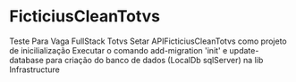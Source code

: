 # FicticiusCleanTotvs
Teste Para Vaga FullStack Totvs
Setar APIFicticiusCleanTotvs como projeto de inicilialização
Executar o comando add-migration 'init' e update-database para criação do banco de dados (LocalDb sqlServer) na lib Infrastructure

